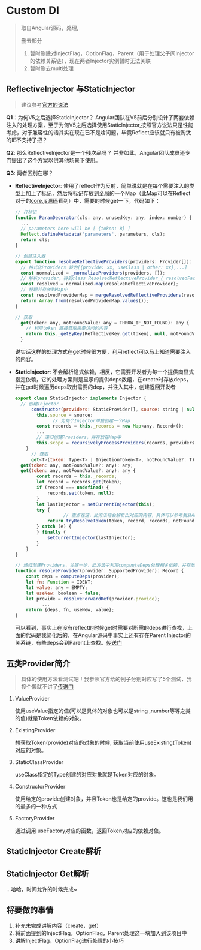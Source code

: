 # Custom DI

> 取自Angular源码，处理,
>
> 删去部分
> 1. 暂时删除对InjectFlag，OptionFlag，Parent（用于处理父子间Injector的依赖关系链），现在两者Injector实例暂时无法关联
> 2. 暂时删去multi处理

## ReflectiveInjector 与StaticInjector

> 建议参考[官方的说法](https://zhuanlan.zhihu.com/p/97116999)

**Q1**：为何V5之后选择StaticInjector？
Angular团队在V5前后分别设计了两套依赖注入的处理方案，至于为何V5之后选择使用StaticInjector,按照官方说法只是性能考虑，对于兼容性的话其实在现在已不是啥问题，毕竟Reflect应该就只有被淘汰的IE不支持了把？

**Q2**: 那么ReflectiveInjector是一个残次品吗？
并非如此，Angular团队成员还专门提出了这个方案以供其他场景下使用。

**Q3**: 两者区别在哪？

- **ReflectiveInjector**: 使用了reflect作为反射，简单说就是在每个需要注入的类型上加上了标记，然后将标记存放到全局的一个Map（此Map可以在Reflect对于的[core.js源码](https://github.com/zloirock/core-js/blob/caf594934688fbe0d253679a544fa0c05ac2c993/packages/core-js/internals/reflect-metadata.js#L9)看到）中，需要的时候get一下，代码如下：

  ```javascript
  // 打标记
  function ParamDecorator(cls: any, unusedKey: any, index: number) {
    ...
    // parameters here will be [ {token: B} ]
    Reflect.defineMetadata('parameters', parameters, cls);
    return cls;
  }
  
  // 创建注入器
  export function resolveReflectiveProviders(providers: Provider[]): ResolvedReflectiveProvider[] {
    // 格式化Providers 转为[{provide: xx, useClass | other: xx},...]
    const normalized = _normalizeProviders(providers, []);
    // 解析provider，得到class ResolvedReflectiveProvider_{ resolvedFactory: [{fn, deps}] }
    const resolved = normalized.map(resolveReflectiveProvider);
    // 整理并存放到Map中
    const resolvedProviderMap = mergeResolvedReflectiveProviders(resolved, new Map());
    return Array.from(resolvedProviderMap.values());
  }
  
  // 获取
    get(token: any, notFoundValue: any = THROW_IF_NOT_FOUND): any {
      // 利用token 直接获取需要访问的内容
      return this._getByKey(ReflectiveKey.get(token), null, notFoundValue);
    }
  ```

  说实话这样的处理方式在get时候很方便，利用reflect可以马上知道需要注入的内容。

- **StaticInjector**: 不会解析隐式依赖，相反，它需要开发者为每一个提供商显式指定依赖，它的处理方案则是显示的提供deps数组，在create时存放deps，并在get时候遍历deps取出需要的dep，并注入其中，创建返回开发者

  ```javascript
  export class StaticInjector implements Injector {
    // 创建Injector
  		constructor(providers: StaticProvider[], source: string | null = null) {
          this.source = source;
        		// 为每个Injector单独创建一个Map
          const records = this._records = new Map<any, Record>();
          ...
          // 递归创建Providers，并存放在Map中
          this.scope = recursivelyProcessProviders(records, providers);
      }
  		// 获取
  		get<T>(token: Type<T> | InjectionToken<T>, notFoundValue?: T): T;
    get(token: any, notFoundValue?: any): any;
    get(token: any, notFoundValue?: any): any {
          const records = this._records;
          let record = records.get(token);
          if (record === undefined) {
              records.set(token, null);
          }
          let lastInjector = setCurrentInjector(this);
          try {
            		// 重点在这，此方法将会解析出对应的内容，具体可以参考我从Angular 中抽出的简化版DI
              return tryResolveToken(token, record, records, notFoundValue);
          } catch (e) {
          } finally {
              setCurrentInjector(lastInjector);
          }
      }
  }
  
  // 递归创建Providers，关键一步，此方法中利用compuuteDeps处理相关依赖，并存放到deps数组中，最终会在recursivelyProcessProviders中set到Records下存放
  function resolveProvider(provider: SupportedProvider): Record {
      const deps = computeDeps(provider);
      let fn: Function = IDENT;
      let value: any = EMPTY;
      let useNew: boolean = false;
      let provide = resolveForwardRef(provider.provide);
     		...
      return {deps, fn, useNew, value};
  }
  ```

  可以看到，事实上在没有reflect的时候get时需要对所需的deps进行查找，上面的代码是我简化后的，在Angular源码中事实上还有存在Parent Injector的关系链，有些deps会到Parent上查找。[传送门](https://github.com/angular/angular/blob/7954c8dfa3c85d12780949c75f1448c8d783a8cf/packages/core/src/di/injector.ts#L353)

## 五类Provider简介

> 具体的使用方法看测试吧！我参照官方给的例子分别对应写了5个测试，我投个懒就不讲了[传送门](https://github.com/chongqiangchen/custom-di/blob/master/src/__test__/injector.test.ts)

1. ValueProvider

   使用useValue指定的值(可以是具体的对象也可以是string ,number等等之类的值)就是Token依赖的对象。

2. ExistingProvider

   想获取Token(provide)对应的对象的时候, 获取当前使用useExisting(Token)对应的对象。

3. StaticClassProvider

   useClass指定的Type创建的对应对象就是Token对应的对象。

4. ConstructorProvider

   使用给定的provide创建对象，并且Token也是给定的provide。这也是我们用的最多的一种方式

5. FactoryProvider

   通过调用 useFactory对应的函数，返回Token对应的依赖对象。

## StaticInjector Create解析
## StaticInjector Get解析
...哈哈，时间允许的时候完成~

## 将要做的事情
1. 补充未完成讲解内容（create，get）
2. 将前面提到的InjectFlag，OptionFlag，Parent处理这一块加入到该项目中
3. 讲解InjectFlag，OptionFlag进行处理的小技巧
